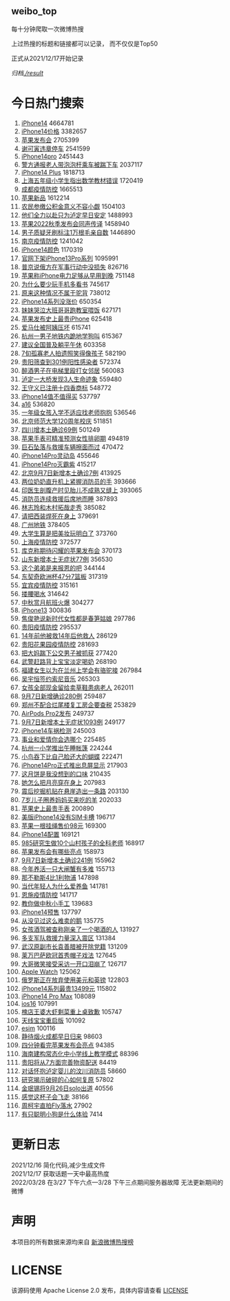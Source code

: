 weibo_top  
---
每十分钟爬取一次微博热搜  

上过热搜的标题和链接都可以记录， 而不仅仅是Top50

正式从2021/12/17开始记录  

*归档[./result](./result/)*

# 今日热门搜索  
1. [iPhone14](https://s.weibo.com//weibo?q=%23iPhone14%23&Refer=top) 4664781
2. [iPhone14价格](https://s.weibo.com//weibo?q=%23iPhone14%E4%BB%B7%E6%A0%BC%23&Refer=top) 3382657
3. [苹果发布会](https://s.weibo.com//weibo?q=%23%E8%8B%B9%E6%9E%9C%E5%8F%91%E5%B8%83%E4%BC%9A%23&Refer=top) 2705399
4. [谢可寅违章停车](https://s.weibo.com//weibo?q=%23%E8%B0%A2%E5%8F%AF%E5%AF%85%E8%BF%9D%E7%AB%A0%E5%81%9C%E8%BD%A6%23&t=31&band_rank=1&Refer=top) 2541599
5. [iPhone14pro](https://s.weibo.com//weibo?q=iPhone14pro&Refer=top) 2451443
6. [警方通报老人带泡泡杆乘车被踹下车](https://s.weibo.com//weibo?q=%23%E8%AD%A6%E6%96%B9%E9%80%9A%E6%8A%A5%E8%80%81%E4%BA%BA%E5%B8%A6%E6%B3%A1%E6%B3%A1%E6%9D%86%E4%B9%98%E8%BD%A6%E8%A2%AB%E8%B8%B9%E4%B8%8B%E8%BD%A6%23&Refer=top) 2037117
7. [iPhone14 Plus](https://s.weibo.com//weibo?q=iPhone14%20Plus&Refer=top) 1818713
8. [上海五年级小学生指出数学教材错误](https://s.weibo.com//weibo?q=%23%E4%B8%8A%E6%B5%B7%E4%BA%94%E5%B9%B4%E7%BA%A7%E5%B0%8F%E5%AD%A6%E7%94%9F%E6%8C%87%E5%87%BA%E6%95%B0%E5%AD%A6%E6%95%99%E6%9D%90%E9%94%99%E8%AF%AF%23&Refer=top) 1720419
9. [成都疫情防控](https://s.weibo.com//weibo?q=%23%E6%88%90%E9%83%BD%E7%96%AB%E6%83%85%E9%98%B2%E6%8E%A7%23&Refer=top) 1665513
10. [苹果新品](https://s.weibo.com//weibo?q=%23%E8%8B%B9%E6%9E%9C%E6%96%B0%E5%93%81%23&Refer=top) 1612214
11. [农民参缴公积金意义不容小觑](https://s.weibo.com//weibo?q=%23%E5%86%9C%E6%B0%91%E5%8F%82%E7%BC%B4%E5%85%AC%E7%A7%AF%E9%87%91%E6%84%8F%E4%B9%89%E4%B8%8D%E5%AE%B9%E5%B0%8F%E8%A7%91%23&t=31&band_rank=2&Refer=top) 1504103
12. [他们全力以赴只为泸定早日安定](https://s.weibo.com//weibo?q=%23%E4%BB%96%E4%BB%AC%E5%85%A8%E5%8A%9B%E4%BB%A5%E8%B5%B4%E5%8F%AA%E4%B8%BA%E6%B3%B8%E5%AE%9A%E6%97%A9%E6%97%A5%E5%AE%89%E5%AE%9A%23&Refer=top) 1488993
13. [苹果2022秋季发布会同声传译](https://s.weibo.com//weibo?q=%23%E8%8B%B9%E6%9E%9C2022%E7%A7%8B%E5%AD%A3%E5%8F%91%E5%B8%83%E4%BC%9A%E5%90%8C%E5%A3%B0%E4%BC%A0%E8%AF%91%23&Refer=top) 1458940
14. [男子质疑牙刷标注1万根毛亲自数](https://s.weibo.com//weibo?q=%23%E7%94%B7%E5%AD%90%E8%B4%A8%E7%96%91%E7%89%99%E5%88%B7%E6%A0%87%E6%B3%A81%E4%B8%87%E6%A0%B9%E6%AF%9B%E4%BA%B2%E8%87%AA%E6%95%B0%23&Refer=top) 1446890
15. [南京疫情防控](https://s.weibo.com//weibo?q=%23%E5%8D%97%E4%BA%AC%E7%96%AB%E6%83%85%E9%98%B2%E6%8E%A7%23&Refer=top) 1241042
16. [iPhone14颜色](https://s.weibo.com//weibo?q=%23iPhone14%E9%A2%9C%E8%89%B2%23&Refer=top) 1170319
17. [官网下架iPhone13Pro系列](https://s.weibo.com//weibo?q=%23%E5%AE%98%E7%BD%91%E4%B8%8B%E6%9E%B6iPhone13Pro%E7%B3%BB%E5%88%97%23&t=31&band_rank=4&Refer=top) 1095991
18. [普京说俄方在军事行动中没损失](https://s.weibo.com//weibo?q=%23%E6%99%AE%E4%BA%AC%E8%AF%B4%E4%BF%84%E6%96%B9%E5%9C%A8%E5%86%9B%E4%BA%8B%E8%A1%8C%E5%8A%A8%E4%B8%AD%E6%B2%A1%E6%8D%9F%E5%A4%B1%23&Refer=top) 826716
19. [苹果称iPhone电力足够从早用到晚](https://s.weibo.com//weibo?q=%23%E8%8B%B9%E6%9E%9C%E7%A7%B0iPhone%E7%94%B5%E5%8A%9B%E8%B6%B3%E5%A4%9F%E4%BB%8E%E6%97%A9%E7%94%A8%E5%88%B0%E6%99%9A%23&Refer=top) 751148
20. [为什么要少玩手机多看书](https://s.weibo.com//weibo?q=%23%E4%B8%BA%E4%BB%80%E4%B9%88%E8%A6%81%E5%B0%91%E7%8E%A9%E6%89%8B%E6%9C%BA%E5%A4%9A%E7%9C%8B%E4%B9%A6%23&Refer=top) 745617
21. [原来这种情况不属于驼背](https://s.weibo.com//weibo?q=%23%E5%8E%9F%E6%9D%A5%E8%BF%99%E7%A7%8D%E6%83%85%E5%86%B5%E4%B8%8D%E5%B1%9E%E4%BA%8E%E9%A9%BC%E8%83%8C%23&Refer=top) 738012
22. [iPhone14系列没涨价](https://s.weibo.com//weibo?q=%23iPhone14%E7%B3%BB%E5%88%97%E6%B2%A1%E6%B6%A8%E4%BB%B7%23&Refer=top) 650354
23. [妹妹哭泣大班哥哥跑教室喂饭](https://s.weibo.com//weibo?q=%23%E5%A6%B9%E5%A6%B9%E5%93%AD%E6%B3%A3%E5%A4%A7%E7%8F%AD%E5%93%A5%E5%93%A5%E8%B7%91%E6%95%99%E5%AE%A4%E5%96%82%E9%A5%AD%23&t=31&band_rank=6&Refer=top) 627171
24. [苹果发布史上最贵iPhone](https://s.weibo.com//weibo?q=%23%E8%8B%B9%E6%9E%9C%E5%8F%91%E5%B8%83%E5%8F%B2%E4%B8%8A%E6%9C%80%E8%B4%B5iPhone%23&t=31&band_rank=7&Refer=top) 625418
25. [爱马仕被阿姨压坏](https://s.weibo.com//weibo?q=%23%E7%88%B1%E9%A9%AC%E4%BB%95%E8%A2%AB%E9%98%BF%E5%A7%A8%E5%8E%8B%E5%9D%8F%23&Refer=top) 615741
26. [杭州一男子地铁内跪地学狗叫](https://s.weibo.com//weibo?q=%23%E6%9D%AD%E5%B7%9E%E4%B8%80%E7%94%B7%E5%AD%90%E5%9C%B0%E9%93%81%E5%86%85%E8%B7%AA%E5%9C%B0%E5%AD%A6%E7%8B%97%E5%8F%AB%23&Refer=top) 615367
27. [建议全国普及躺平午休](https://s.weibo.com//weibo?q=%23%E5%BB%BA%E8%AE%AE%E5%85%A8%E5%9B%BD%E6%99%AE%E5%8F%8A%E8%BA%BA%E5%B9%B3%E5%8D%88%E4%BC%91%23&Refer=top) 603358
28. [7旬孤寡老人拍遗照笑得像孩子](https://s.weibo.com//weibo?q=%237%E6%97%AC%E5%AD%A4%E5%AF%A1%E8%80%81%E4%BA%BA%E6%8B%8D%E9%81%97%E7%85%A7%E7%AC%91%E5%BE%97%E5%83%8F%E5%AD%A9%E5%AD%90%23&t=31&band_rank=8&Refer=top) 582190
29. [贵阳筛查到301例阳性感染者](https://s.weibo.com//weibo?q=%23%E8%B4%B5%E9%98%B3%E7%AD%9B%E6%9F%A5%E5%88%B0301%E4%BE%8B%E9%98%B3%E6%80%A7%E6%84%9F%E6%9F%93%E8%80%85%23&Refer=top) 572374
30. [醉酒男子在电梯里殴打女邻居](https://s.weibo.com//weibo?q=%23%E9%86%89%E9%85%92%E7%94%B7%E5%AD%90%E5%9C%A8%E7%94%B5%E6%A2%AF%E9%87%8C%E6%AE%B4%E6%89%93%E5%A5%B3%E9%82%BB%E5%B1%85%23&Refer=top) 560083
31. [泸定一大桥发现3人生命迹象](https://s.weibo.com//weibo?q=%23%E6%B3%B8%E5%AE%9A%E4%B8%80%E5%A4%A7%E6%A1%A5%E5%8F%91%E7%8E%B03%E4%BA%BA%E7%94%9F%E5%91%BD%E8%BF%B9%E8%B1%A1%23&Refer=top) 559480
32. [王守义已注册十四香商标](https://s.weibo.com//weibo?q=%23%E7%8E%8B%E5%AE%88%E4%B9%89%E5%B7%B2%E6%B3%A8%E5%86%8C%E5%8D%81%E5%9B%9B%E9%A6%99%E5%95%86%E6%A0%87%23&t=31&band_rank=9&Refer=top) 548772
33. [iPhone14值不值得买](https://s.weibo.com//weibo?q=%23iPhone14%E5%80%BC%E4%B8%8D%E5%80%BC%E5%BE%97%E4%B9%B0%23&Refer=top) 537797
34. [a16](https://s.weibo.com//weibo?q=a16&Refer=top) 536820
35. [一年级女孩入学不适应找老师抱抱](https://s.weibo.com//weibo?q=%23%E4%B8%80%E5%B9%B4%E7%BA%A7%E5%A5%B3%E5%AD%A9%E5%85%A5%E5%AD%A6%E4%B8%8D%E9%80%82%E5%BA%94%E6%89%BE%E8%80%81%E5%B8%88%E6%8A%B1%E6%8A%B1%23&Refer=top) 536546
36. [北京师范大学120周年校庆](https://s.weibo.com//weibo?q=%23%E5%8C%97%E4%BA%AC%E5%B8%88%E8%8C%83%E5%A4%A7%E5%AD%A6120%E5%91%A8%E5%B9%B4%E6%A0%A1%E5%BA%86%23&t=31&band_rank=12&Refer=top) 511851
37. [四川增本土确诊69例](https://s.weibo.com//weibo?q=%23%E5%9B%9B%E5%B7%9D%E5%A2%9E%E6%9C%AC%E5%9C%9F%E7%A1%AE%E8%AF%8A69%E4%BE%8B%23&Refer=top) 501249
38. [苹果手表可精准预测女性排卵期](https://s.weibo.com//weibo?q=%23%E8%8B%B9%E6%9E%9C%E6%89%8B%E8%A1%A8%E5%8F%AF%E7%B2%BE%E5%87%86%E9%A2%84%E6%B5%8B%E5%A5%B3%E6%80%A7%E6%8E%92%E5%8D%B5%E6%9C%9F%23&t=31&band_rank=13&Refer=top) 494819
39. [巨石坠落与救援车辆擦面而过](https://s.weibo.com//weibo?q=%23%E5%B7%A8%E7%9F%B3%E5%9D%A0%E8%90%BD%E4%B8%8E%E6%95%91%E6%8F%B4%E8%BD%A6%E8%BE%86%E6%93%A6%E9%9D%A2%E8%80%8C%E8%BF%87%23&Refer=top) 470472
40. [iPhone14Pro灵动岛](https://s.weibo.com//weibo?q=%23iPhone14Pro%E7%81%B5%E5%8A%A8%E5%B2%9B%23&Refer=top) 455646
41. [iPhone14Pro灭霸紫](https://s.weibo.com//weibo?q=%23iPhone14Pro%E7%81%AD%E9%9C%B8%E7%B4%AB%23&Refer=top) 415217
42. [北京9月7日新增本土确诊7例](https://s.weibo.com//weibo?q=%23%E5%8C%97%E4%BA%AC9%E6%9C%887%E6%97%A5%E6%96%B0%E5%A2%9E%E6%9C%AC%E5%9C%9F%E7%A1%AE%E8%AF%8A7%E4%BE%8B%23&Refer=top) 413925
43. [两位奶奶直升机上紧握消防员的手](https://s.weibo.com//weibo?q=%23%E4%B8%A4%E4%BD%8D%E5%A5%B6%E5%A5%B6%E7%9B%B4%E5%8D%87%E6%9C%BA%E4%B8%8A%E7%B4%A7%E6%8F%A1%E6%B6%88%E9%98%B2%E5%91%98%E7%9A%84%E6%89%8B%23&Refer=top) 393666
44. [印医生剖腹产时见胎儿不成熟又缝上](https://s.weibo.com//weibo?q=%23%E5%8D%B0%E5%8C%BB%E7%94%9F%E5%89%96%E8%85%B9%E4%BA%A7%E6%97%B6%E8%A7%81%E8%83%8E%E5%84%BF%E4%B8%8D%E6%88%90%E7%86%9F%E5%8F%88%E7%BC%9D%E4%B8%8A%23&Refer=top) 393065
45. [消防员连续救援后席地而睡](https://s.weibo.com//weibo?q=%23%E6%B6%88%E9%98%B2%E5%91%98%E8%BF%9E%E7%BB%AD%E6%95%91%E6%8F%B4%E5%90%8E%E5%B8%AD%E5%9C%B0%E8%80%8C%E7%9D%A1%23&Refer=top) 387893
46. [林志玲和木村拓哉走秀](https://s.weibo.com//weibo?q=%23%E6%9E%97%E5%BF%97%E7%8E%B2%E5%92%8C%E6%9C%A8%E6%9D%91%E6%8B%93%E5%93%89%E8%B5%B0%E7%A7%80%23&Refer=top) 385082
47. [请把西装焊死在身上](https://s.weibo.com//weibo?q=%23%E8%AF%B7%E6%8A%8A%E8%A5%BF%E8%A3%85%E7%84%8A%E6%AD%BB%E5%9C%A8%E8%BA%AB%E4%B8%8A%23&Refer=top) 379691
48. [广州地铁](https://s.weibo.com//weibo?q=%23%E5%B9%BF%E5%B7%9E%E5%9C%B0%E9%93%81%23&Refer=top) 378405
49. [大学生算是把美妆玩明白了](https://s.weibo.com//weibo?q=%23%E5%A4%A7%E5%AD%A6%E7%94%9F%E7%AE%97%E6%98%AF%E6%8A%8A%E7%BE%8E%E5%A6%86%E7%8E%A9%E6%98%8E%E7%99%BD%E4%BA%86%23&Refer=top) 373760
50. [上海疫情防控](https://s.weibo.com//weibo?q=%23%E4%B8%8A%E6%B5%B7%E7%96%AB%E6%83%85%E9%98%B2%E6%8E%A7%23&Refer=top) 372577
51. [库克称期待闪耀的苹果发布会](https://s.weibo.com//weibo?q=%23%E5%BA%93%E5%85%8B%E7%A7%B0%E6%9C%9F%E5%BE%85%E9%97%AA%E8%80%80%E7%9A%84%E8%8B%B9%E6%9E%9C%E5%8F%91%E5%B8%83%E4%BC%9A%23&Refer=top) 370173
52. [山东新增本土无症状77例](https://s.weibo.com//weibo?q=%23%E5%B1%B1%E4%B8%9C%E6%96%B0%E5%A2%9E%E6%9C%AC%E5%9C%9F%E6%97%A0%E7%97%87%E7%8A%B677%E4%BE%8B%23&Refer=top) 356530
53. [这个弟弟是来报恩的吧](https://s.weibo.com//weibo?q=%23%E8%BF%99%E4%B8%AA%E5%BC%9F%E5%BC%9F%E6%98%AF%E6%9D%A5%E6%8A%A5%E6%81%A9%E7%9A%84%E5%90%A7%23&Refer=top) 344144
54. [东契奇欧洲杯47分7篮板](https://s.weibo.com//weibo?q=%23%E4%B8%9C%E5%A5%91%E5%A5%87%E6%AC%A7%E6%B4%B2%E6%9D%AF47%E5%88%867%E7%AF%AE%E6%9D%BF%23&Refer=top) 317319
55. [宜宾疫情防控](https://s.weibo.com//weibo?q=%E5%AE%9C%E5%AE%BE%E7%96%AB%E6%83%85%E9%98%B2%E6%8E%A7&Refer=top) 315161
56. [搂腰喝水](https://s.weibo.com//weibo?q=%E6%90%82%E8%85%B0%E5%96%9D%E6%B0%B4&Refer=top) 314642
57. [中秋赏月航班火爆](https://s.weibo.com//weibo?q=%23%E4%B8%AD%E7%A7%8B%E8%B5%8F%E6%9C%88%E8%88%AA%E7%8F%AD%E7%81%AB%E7%88%86%23&Refer=top) 304277
58. [iPhone13](https://s.weibo.com//weibo?q=iPhone13&t=31&band_rank=25&Refer=top) 300836
59. [焦俊艳说新时代女性都是春笋姑娘](https://s.weibo.com//weibo?q=%23%E7%84%A6%E4%BF%8A%E8%89%B3%E8%AF%B4%E6%96%B0%E6%97%B6%E4%BB%A3%E5%A5%B3%E6%80%A7%E9%83%BD%E6%98%AF%E6%98%A5%E7%AC%8B%E5%A7%91%E5%A8%98%23&Refer=top) 297786
60. [贵阳疫情防控](https://s.weibo.com//weibo?q=%23%E8%B4%B5%E9%98%B3%E7%96%AB%E6%83%85%E9%98%B2%E6%8E%A7%23&Refer=top) 295537
61. [14年前他被救14年后他救人](https://s.weibo.com//weibo?q=%2314%E5%B9%B4%E5%89%8D%E4%BB%96%E8%A2%AB%E6%95%9114%E5%B9%B4%E5%90%8E%E4%BB%96%E6%95%91%E4%BA%BA%23&Refer=top) 286129
62. [贵阳花果园疫情防控](https://s.weibo.com//weibo?q=%E8%B4%B5%E9%98%B3%E8%8A%B1%E6%9E%9C%E5%9B%AD%E7%96%AB%E6%83%85%E9%98%B2%E6%8E%A7&Refer=top) 281693
63. [把大妈踹下公交男子被抓获](https://s.weibo.com//weibo?q=%23%E6%8A%8A%E5%A4%A7%E5%A6%88%E8%B8%B9%E4%B8%8B%E5%85%AC%E4%BA%A4%E7%94%B7%E5%AD%90%E8%A2%AB%E6%8A%93%E8%8E%B7%23&t=31&band_rank=26&Refer=top) 277420
64. [武警赶路背上宝宝淡定喝奶](https://s.weibo.com//weibo?q=%23%E6%AD%A6%E8%AD%A6%E8%B5%B6%E8%B7%AF%E8%83%8C%E4%B8%8A%E5%AE%9D%E5%AE%9D%E6%B7%A1%E5%AE%9A%E5%96%9D%E5%A5%B6%23&Refer=top) 268190
65. [福建女生以为在兰州上学会有骆驼接](https://s.weibo.com//weibo?q=%23%E7%A6%8F%E5%BB%BA%E5%A5%B3%E7%94%9F%E4%BB%A5%E4%B8%BA%E5%9C%A8%E5%85%B0%E5%B7%9E%E4%B8%8A%E5%AD%A6%E4%BC%9A%E6%9C%89%E9%AA%86%E9%A9%BC%E6%8E%A5%23&t=31&band_rank=28&Refer=top) 267984
66. [吴宇恒签约索尼音乐](https://s.weibo.com//weibo?q=%E5%90%B4%E5%AE%87%E6%81%92%E7%AD%BE%E7%BA%A6%E7%B4%A2%E5%B0%BC%E9%9F%B3%E4%B9%90&Refer=top) 265303
67. [女孩全部现金留给卖草鞋患病老人](https://s.weibo.com//weibo?q=%23%E5%A5%B3%E5%AD%A9%E5%85%A8%E9%83%A8%E7%8E%B0%E9%87%91%E7%95%99%E7%BB%99%E5%8D%96%E8%8D%89%E9%9E%8B%E6%82%A3%E7%97%85%E8%80%81%E4%BA%BA%23&Refer=top) 262011
68. [9月7日新增确诊280例](https://s.weibo.com//weibo?q=%239%E6%9C%887%E6%97%A5%E6%96%B0%E5%A2%9E%E7%A1%AE%E8%AF%8A280%E4%BE%8B%23&Refer=top) 259487
69. [郑州不配合烂尾楼复工房企要查税](https://s.weibo.com//weibo?q=%23%E9%83%91%E5%B7%9E%E4%B8%8D%E9%85%8D%E5%90%88%E7%83%82%E5%B0%BE%E6%A5%BC%E5%A4%8D%E5%B7%A5%E6%88%BF%E4%BC%81%E8%A6%81%E6%9F%A5%E7%A8%8E%23&Refer=top) 253829
70. [AirPods Pro2发布](https://s.weibo.com//weibo?q=AirPods%20Pro2%E5%8F%91%E5%B8%83&Refer=top) 249737
71. [9月7日新增本土无症状1093例](https://s.weibo.com//weibo?q=%239%E6%9C%887%E6%97%A5%E6%96%B0%E5%A2%9E%E6%9C%AC%E5%9C%9F%E6%97%A0%E7%97%87%E7%8A%B61093%E4%BE%8B%23&Refer=top) 249177
72. [iPhone14车祸检测](https://s.weibo.com//weibo?q=%23iPhone14%E8%BD%A6%E7%A5%B8%E6%A3%80%E6%B5%8B%23&Refer=top) 245003
73. [事业和爱情你会选哪个](https://s.weibo.com//weibo?q=%23%E4%BA%8B%E4%B8%9A%E5%92%8C%E7%88%B1%E6%83%85%E4%BD%A0%E4%BC%9A%E9%80%89%E5%93%AA%E4%B8%AA%23&Refer=top) 225485
74. [杭州一小学推出午睡帐篷](https://s.weibo.com//weibo?q=%23%E6%9D%AD%E5%B7%9E%E4%B8%80%E5%B0%8F%E5%AD%A6%E6%8E%A8%E5%87%BA%E5%8D%88%E7%9D%A1%E5%B8%90%E7%AF%B7%23&Refer=top) 224244
75. [小鸟吞下比自己脸还大的蝴蝶](https://s.weibo.com//weibo?q=%23%E5%B0%8F%E9%B8%9F%E5%90%9E%E4%B8%8B%E6%AF%94%E8%87%AA%E5%B7%B1%E8%84%B8%E8%BF%98%E5%A4%A7%E7%9A%84%E8%9D%B4%E8%9D%B6%23&Refer=top) 222471
76. [iPhone14Pro正式推出息屏显示](https://s.weibo.com//weibo?q=%23iPhone14Pro%E6%AD%A3%E5%BC%8F%E6%8E%A8%E5%87%BA%E6%81%AF%E5%B1%8F%E6%98%BE%E7%A4%BA%23&Refer=top) 217903
77. [这月饼是我没想到的口味](https://s.weibo.com//weibo?q=%23%E8%BF%99%E6%9C%88%E9%A5%BC%E6%98%AF%E6%88%91%E6%B2%A1%E6%83%B3%E5%88%B0%E7%9A%84%E5%8F%A3%E5%91%B3%23&Refer=top) 210435
78. [她怎么把月亮穿在身上](https://s.weibo.com//weibo?q=%23%E5%A5%B9%E6%80%8E%E4%B9%88%E6%8A%8A%E6%9C%88%E4%BA%AE%E7%A9%BF%E5%9C%A8%E8%BA%AB%E4%B8%8A%23&Refer=top) 207983
79. [震后挖掘机贴在悬崖造出一条路](https://s.weibo.com//weibo?q=%23%E9%9C%87%E5%90%8E%E6%8C%96%E6%8E%98%E6%9C%BA%E8%B4%B4%E5%9C%A8%E6%82%AC%E5%B4%96%E9%80%A0%E5%87%BA%E4%B8%80%E6%9D%A1%E8%B7%AF%23&Refer=top) 203130
80. [7岁儿子圈养妈妈买来吃的羊](https://s.weibo.com//weibo?q=%237%E5%B2%81%E5%84%BF%E5%AD%90%E5%9C%88%E5%85%BB%E5%A6%88%E5%A6%88%E4%B9%B0%E6%9D%A5%E5%90%83%E7%9A%84%E7%BE%8A%23&Refer=top) 202033
81. [苹果史上最贵手表](https://s.weibo.com//weibo?q=%23%E8%8B%B9%E6%9E%9C%E5%8F%B2%E4%B8%8A%E6%9C%80%E8%B4%B5%E6%89%8B%E8%A1%A8%23&Refer=top) 200890
82. [美版iPhone14没有SIM卡槽](https://s.weibo.com//weibo?q=%23%E7%BE%8E%E7%89%88iPhone14%E6%B2%A1%E6%9C%89SIM%E5%8D%A1%E6%A7%BD%23&Refer=top) 196717
83. [苹果一根挂绳售价98元](https://s.weibo.com//weibo?q=%23%E8%8B%B9%E6%9E%9C%E4%B8%80%E6%A0%B9%E6%8C%82%E7%BB%B3%E5%94%AE%E4%BB%B798%E5%85%83%23&t=31&band_rank=35&Refer=top) 169300
84. [iPhone14配置](https://s.weibo.com//weibo?q=iPhone14%E9%85%8D%E7%BD%AE&Refer=top) 169121
85. [985研究生做10个山村孩子的全科老师](https://s.weibo.com//weibo?q=%23985%E7%A0%94%E7%A9%B6%E7%94%9F%E5%81%9A10%E4%B8%AA%E5%B1%B1%E6%9D%91%E5%AD%A9%E5%AD%90%E7%9A%84%E5%85%A8%E7%A7%91%E8%80%81%E5%B8%88%23&Refer=top) 168917
86. [苹果发布会有哪些亮点](https://s.weibo.com//weibo?q=%23%E8%8B%B9%E6%9E%9C%E5%8F%91%E5%B8%83%E4%BC%9A%E6%9C%89%E5%93%AA%E4%BA%9B%E4%BA%AE%E7%82%B9%23&Refer=top) 158973
87. [9月7日新增本土确诊241例](https://s.weibo.com//weibo?q=%239%E6%9C%887%E6%97%A5%E6%96%B0%E5%A2%9E%E6%9C%AC%E5%9C%9F%E7%A1%AE%E8%AF%8A241%E4%BE%8B%23&Refer=top) 155962
88. [今年养活一只大闸蟹有多难](https://s.weibo.com//weibo?q=%23%E4%BB%8A%E5%B9%B4%E5%85%BB%E6%B4%BB%E4%B8%80%E5%8F%AA%E5%A4%A7%E9%97%B8%E8%9F%B9%E6%9C%89%E5%A4%9A%E9%9A%BE%23&Refer=top) 155713
89. [那不勒斯4比1利物浦](https://s.weibo.com//weibo?q=%E9%82%A3%E4%B8%8D%E5%8B%92%E6%96%AF4%E6%AF%941%E5%88%A9%E7%89%A9%E6%B5%A6&Refer=top) 147898
90. [当代年轻人为什么爱养鱼](https://s.weibo.com//weibo?q=%23%E5%BD%93%E4%BB%A3%E5%B9%B4%E8%BD%BB%E4%BA%BA%E4%B8%BA%E4%BB%80%E4%B9%88%E7%88%B1%E5%85%BB%E9%B1%BC%23&t=31&band_rank=41&Refer=top) 141781
91. [恩施疫情防控](https://s.weibo.com//weibo?q=%E6%81%A9%E6%96%BD%E7%96%AB%E6%83%85%E9%98%B2%E6%8E%A7&Refer=top) 141717
92. [教你做中秋小手工](https://s.weibo.com//weibo?q=%23%E6%95%99%E4%BD%A0%E5%81%9A%E4%B8%AD%E7%A7%8B%E5%B0%8F%E6%89%8B%E5%B7%A5%23&Refer=top) 139683
93. [iPhone14预售](https://s.weibo.com//weibo?q=%23iPhone14%E9%A2%84%E5%94%AE%23&Refer=top) 137797
94. [从没见过这么难卖的鹅](https://s.weibo.com//weibo?q=%23%E4%BB%8E%E6%B2%A1%E8%A7%81%E8%BF%87%E8%BF%99%E4%B9%88%E9%9A%BE%E5%8D%96%E7%9A%84%E9%B9%85%23&Refer=top) 135775
95. [女孩酒驾被查称刚亲了一个喝酒的人](https://s.weibo.com//weibo?q=%23%E5%A5%B3%E5%AD%A9%E9%85%92%E9%A9%BE%E8%A2%AB%E6%9F%A5%E7%A7%B0%E5%88%9A%E4%BA%B2%E4%BA%86%E4%B8%80%E4%B8%AA%E5%96%9D%E9%85%92%E7%9A%84%E4%BA%BA%23&Refer=top) 131927
96. [多支军队救援力量深入震区](https://s.weibo.com//weibo?q=%23%E5%A4%9A%E6%94%AF%E5%86%9B%E9%98%9F%E6%95%91%E6%8F%B4%E5%8A%9B%E9%87%8F%E6%B7%B1%E5%85%A5%E9%9C%87%E5%8C%BA%23&t=31&band_rank=44&Refer=top) 131384
97. [武汉原副市长袁善腊被开除党籍](https://s.weibo.com//weibo?q=%23%E6%AD%A6%E6%B1%89%E5%8E%9F%E5%89%AF%E5%B8%82%E9%95%BF%E8%A2%81%E5%96%84%E8%85%8A%E8%A2%AB%E5%BC%80%E9%99%A4%E5%85%9A%E7%B1%8D%23&Refer=top) 131209
98. [莱万巴萨欧冠首秀帽子戏法](https://s.weibo.com//weibo?q=%23%E8%8E%B1%E4%B8%87%E5%B7%B4%E8%90%A8%E6%AC%A7%E5%86%A0%E9%A6%96%E7%A7%80%E5%B8%BD%E5%AD%90%E6%88%8F%E6%B3%95%23&Refer=top) 127645
99. [大哥微笑接受采访一开口泪崩了](https://s.weibo.com//weibo?q=%23%E5%A4%A7%E5%93%A5%E5%BE%AE%E7%AC%91%E6%8E%A5%E5%8F%97%E9%87%87%E8%AE%BF%E4%B8%80%E5%BC%80%E5%8F%A3%E6%B3%AA%E5%B4%A9%E4%BA%86%23&Refer=top) 126717
100. [Apple Watch](https://s.weibo.com//weibo?q=Apple%20Watch&Refer=top) 125062
101. [俄罗斯正在放弃使用美元和英镑](https://s.weibo.com//weibo?q=%23%E4%BF%84%E7%BD%97%E6%96%AF%E6%AD%A3%E5%9C%A8%E6%94%BE%E5%BC%83%E4%BD%BF%E7%94%A8%E7%BE%8E%E5%85%83%E5%92%8C%E8%8B%B1%E9%95%91%23&Refer=top) 122803
102. [iPhone14系列最贵13499元](https://s.weibo.com//weibo?q=%23iPhone14%E7%B3%BB%E5%88%97%E6%9C%80%E8%B4%B513499%E5%85%83%23&Refer=top) 115802
103. [iPhone14 Pro Max](https://s.weibo.com//weibo?q=iPhone14%20Pro%20Max&Refer=top) 108089
104. [ios16](https://s.weibo.com//weibo?q=ios16&Refer=top) 107991
105. [槐店王婆大虾剩菜重上桌致歉](https://s.weibo.com//weibo?q=%23%E6%A7%90%E5%BA%97%E7%8E%8B%E5%A9%86%E5%A4%A7%E8%99%BE%E5%89%A9%E8%8F%9C%E9%87%8D%E4%B8%8A%E6%A1%8C%E8%87%B4%E6%AD%89%23&t=31&band_rank=50&Refer=top) 105747
106. [天线宝宝重启版](https://s.weibo.com//weibo?q=%23%E5%A4%A9%E7%BA%BF%E5%AE%9D%E5%AE%9D%E9%87%8D%E5%90%AF%E7%89%88%23&t=31&band_rank=47&Refer=top) 101092
107. [esim](https://s.weibo.com//weibo?q=esim&Refer=top) 100116
108. [静待烟火成都早日归来](https://s.weibo.com//weibo?q=%23%E9%9D%99%E5%BE%85%E7%83%9F%E7%81%AB%E6%88%90%E9%83%BD%E6%97%A9%E6%97%A5%E5%BD%92%E6%9D%A5%23&Refer=top) 98603
109. [四分钟看完苹果发布会亮点](https://s.weibo.com//weibo?q=%23%E5%9B%9B%E5%88%86%E9%92%9F%E7%9C%8B%E5%AE%8C%E8%8B%B9%E6%9E%9C%E5%8F%91%E5%B8%83%E4%BC%9A%E4%BA%AE%E7%82%B9%23&Refer=top) 94385
110. [海南建构常态化中小学线上教学模式](https://s.weibo.com//weibo?q=%23%E6%B5%B7%E5%8D%97%E5%BB%BA%E6%9E%84%E5%B8%B8%E6%80%81%E5%8C%96%E4%B8%AD%E5%B0%8F%E5%AD%A6%E7%BA%BF%E4%B8%8A%E6%95%99%E5%AD%A6%E6%A8%A1%E5%BC%8F%23&Refer=top) 88396
111. [贵阳将从7方面完善物资配送](https://s.weibo.com//weibo?q=%23%E8%B4%B5%E9%98%B3%E5%B0%86%E4%BB%8E7%E6%96%B9%E9%9D%A2%E5%AE%8C%E5%96%84%E7%89%A9%E8%B5%84%E9%85%8D%E9%80%81%23&Refer=top) 84419
112. [对话怀抱泸定婴儿的汶川消防员](https://s.weibo.com//weibo?q=%23%E5%AF%B9%E8%AF%9D%E6%80%80%E6%8A%B1%E6%B3%B8%E5%AE%9A%E5%A9%B4%E5%84%BF%E7%9A%84%E6%B1%B6%E5%B7%9D%E6%B6%88%E9%98%B2%E5%91%98%23&Refer=top) 58660
113. [研究揭示破碎的心如何复原](https://s.weibo.com//weibo?q=%23%E7%A0%94%E7%A9%B6%E6%8F%AD%E7%A4%BA%E7%A0%B4%E7%A2%8E%E7%9A%84%E5%BF%83%E5%A6%82%E4%BD%95%E5%A4%8D%E5%8E%9F%23&Refer=top) 57802
114. [金珉锡将9月26日solo出道](https://s.weibo.com//weibo?q=%23%E9%87%91%E7%8F%89%E9%94%A1%E5%B0%869%E6%9C%8826%E6%97%A5solo%E5%87%BA%E9%81%93%23&Refer=top) 40556
115. [感觉这杯子会飞走](https://s.weibo.com//weibo?q=%23%E6%84%9F%E8%A7%89%E8%BF%99%E6%9D%AF%E5%AD%90%E4%BC%9A%E9%A3%9E%E8%B5%B0%23&Refer=top) 38166
116. [周柯宇直拍Fly落水](https://s.weibo.com//weibo?q=%23%E5%91%A8%E6%9F%AF%E5%AE%87%E7%9B%B4%E6%8B%8DFly%E8%90%BD%E6%B0%B4%23&Refer=top) 27902
117. [有只聪明小狗是什么体验](https://s.weibo.com//weibo?q=%23%E6%9C%89%E5%8F%AA%E8%81%AA%E6%98%8E%E5%B0%8F%E7%8B%97%E6%98%AF%E4%BB%80%E4%B9%88%E4%BD%93%E9%AA%8C%23&Refer=top) 7414
# 更新日志  
2021/12/16  简化代码,减少生成文件  
2021/12/17  获取话题一天中最高热度  
2022/03/28  在3/27 下午六点—3/28 下午三点期间服务器故障 无法更新期间的微博  
# 声明  
本项目的所有数据来源均来自 [新浪微博热搜榜](https://s.weibo.com/top/summary)  

# LICENSE
该源码使用 Apache License 2.0 发布，具体内容请查看 [LICENSE](./LICENSE)
